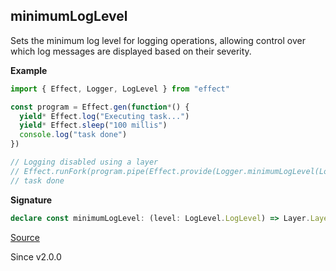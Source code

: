 ## minimumLogLevel

Sets the minimum log level for logging operations, allowing control over
which log messages are displayed based on their severity.

**Example**

```ts
import { Effect, Logger, LogLevel } from "effect"

const program = Effect.gen(function*() {
  yield* Effect.log("Executing task...")
  yield* Effect.sleep("100 millis")
  console.log("task done")
})

// Logging disabled using a layer
// Effect.runFork(program.pipe(Effect.provide(Logger.minimumLogLevel(LogLevel.None))))
// task done
```

**Signature**

```ts
declare const minimumLogLevel: (level: LogLevel.LogLevel) => Layer.Layer<never>
```

[Source](https://github.com/Effect-TS/effect/tree/main/packages/effect/src/Logger.ts#L694)

Since v2.0.0